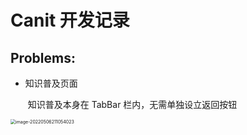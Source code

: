 # Canit 开发记录

## Problems: 

- 知识普及页面

  ​	知识普及本身在 TabBar 栏内，无需单独设立返回按钮

<img src="C:\Users\ASUS\AppData\Roaming\Typora\typora-user-images\image-20220506211054023.png" alt="image-20220506211054023" style="zoom:50%;" />

